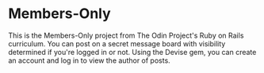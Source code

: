 # Members-Only

This is the Members-Only project from The Odin Project's Ruby on Rails curriculum. You can post on a secret message board with visibility determined if you're logged in or not. Using the Devise gem, you can create an account and log in to view the author of posts.